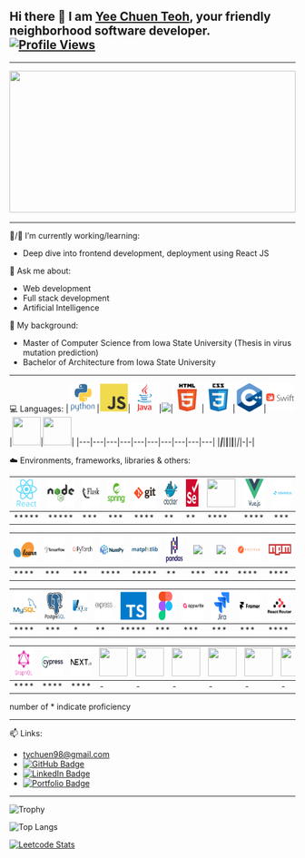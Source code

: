 ## Hi there 👋 I am [Yee Chuen Teoh](https://yeechuensite.web.app/), your friendly neighborhood software developer.    [![Profile Views](https://komarev.com/ghpvc/?username=YeeChuen&style=flat-square&color=brightgreen)](https://github.com/YeeChuen)
---

<img src="https://github.com/YeeChuen/YeeChuen/blob/main/assets/code_name.gif" width="100%" height="250"/>

___

🔭/🌱 I’m currently working/learning:
- Deep dive into frontend development, deployment using React JS

💬 Ask me about:
- Web development
- Full stack development
- Artificial Intelligence

🏫 My background:
- Master of Computer Science from Iowa State University (Thesis in virus mutation prediction)
- Bachelor of Architecture from Iowa State University

___

💻 Languages:
|<img src="https://github.com/devicons/devicon/blob/master/icons/python/python-original-wordmark.svg" width="50" height="50"/>|<img src="https://github.com/devicons/devicon/blob/master/icons/javascript/javascript-original.svg" width="50" height="50"/>|<img src="https://github.com/devicons/devicon/blob/master/icons/java/java-original-wordmark.svg" width="50" height="50"/>|<img src="https://upload.wikimedia.org/wikipedia/commons/8/87/Sql_data_base_with_logo.png?20210130181641" width="50"/>|<img src="https://github.com/devicons/devicon/blob/master/icons/html5/html5-original-wordmark.svg" width="50" height="50"/>|<img src="https://github.com/devicons/devicon/blob/master/icons/css3/css3-original-wordmark.svg" width="50" height="50"/>|<img src="https://github.com/devicons/devicon/blob/master/icons/cplusplus/cplusplus-original.svg" width="50"/>|<img src="https://github.com/devicons/devicon/blob/master/icons/swift/swift-original-wordmark.svg" width="50" height="50"/>|<img src="https://t4.ftcdn.net/jpg/04/72/65/73/360_F_472657366_6kV9ztFQ3OkIuBCkjjL8qPmqnuagktXU.jpg" width="50" height="50"/>|<img src="https://t4.ftcdn.net/jpg/04/72/65/73/360_F_472657366_6kV9ztFQ3OkIuBCkjjL8qPmqnuagktXU.jpg" width="50" height="50"/>|
|---|---|---|---|---|---|---|---|---|---|
|*****|*****|****|****|****|****|*|*|-|-|

☁️ Environments, frameworks, libraries & others:

|<img src="https://github.com/devicons/devicon/blob/master/icons/react/react-original-wordmark.svg" width="50" height="50"/>|<img src="https://github.com/devicons/devicon/blob/master/icons/nodejs/nodejs-original-wordmark.svg" width="50" height="50"/>|<img src="https://github.com/devicons/devicon/blob/master/icons/flask/flask-original-wordmark.svg" width="50" height="50"/>|<img src="https://github.com/devicons/devicon/blob/master/icons/spring/spring-original-wordmark.svg" width="50" height="50"/>|<img src="https://github.com/devicons/devicon/blob/master/icons/git/git-original-wordmark.svg" width="50" height="50"/>|<img src="https://github.com/devicons/devicon/blob/master/icons/docker/docker-original-wordmark.svg" width="50" height="50"/>|<img src="https://github.com/devicons/devicon/blob/master/icons/selenium/selenium-original.svg" width="50" height="50"/>|<img src="https://pypi-camo.freetls.fastly.net/c034579404e8ff6c46e52bef00a81315fba873a8/687474703a2f2f646f63732e707974686f6e2d72657175657374732e6f72672f656e2f6d61737465722f5f7374617469632f72657175657374732d736964656261722e706e67" height="50"  width="50"/>|<img src="https://github.com/devicons/devicon/blob/master/icons/vuejs/vuejs-original-wordmark.svg" width="50" height="50"/>|<img src="https://github.com/devicons/devicon/blob/master/icons/tailwindcss/tailwindcss-plain-wordmark.svg" width="50" height="50"/>|
|---|---|---|---|---|---|---|---|---|---|
|*****|*****|***|***|****|**|**|****|****|***|


|<img src="https://github.com/devicons/devicon/blob/master/icons/scikitlearn/scikitlearn-original.svg" width="50" height="50"/>|<img src="https://github.com/devicons/devicon/blob/master/icons/tensorflow/tensorflow-line-wordmark.svg" width="50" height="50"/>|<img src="https://github.com/devicons/devicon/blob/master/icons/pytorch/pytorch-original-wordmark.svg" width="50" height="50"/>|<img src="https://github.com/devicons/devicon/blob/master/icons/numpy/numpy-original-wordmark.svg" width="50" height="50"/>|<img src="https://github.com/devicons/devicon/blob/master/icons/matplotlib/matplotlib-original-wordmark.svg" width="50" height="50"/>|<img src="https://github.com/devicons/devicon/blob/master/icons/pandas/pandas-original-wordmark.svg" width="50" height="50"/>|<img src="https://upload.wikimedia.org/wikipedia/commons/thumb/1/13/Biopython_logo.png/500px-Biopython_logo.png" width="50"/>|<img src="https://www.azoai.com/images/equipments/ImageForEquipment_519_16957228613756657.png" width="50"/>|<img src="https://github.com/devicons/devicon/blob/master/icons/postman/postman-original-wordmark.svg" width="50" height="50"/>|<img src="https://github.com/devicons/devicon/blob/master/icons/npm/npm-original-wordmark.svg" width="50" height="50"/>|
|---|---|---|---|---|---|---|---|---|---|
|****|***|***|****|*****|**|***|***|****|****|

|<img src="https://github.com/devicons/devicon/blob/master/icons/mysql/mysql-original-wordmark.svg" width="50" height="50"/>|<img src="https://github.com/devicons/devicon/blob/master/icons/postgresql/postgresql-original-wordmark.svg" width="50" height="50"/>|<img src="https://github.com/devicons/devicon/blob/master/icons/sqlite/sqlite-original-wordmark.svg" width="50" height="50"/>|<img src="https://github.com/devicons/devicon/blob/master/icons/express/express-original-wordmark.svg" width="50" height="50"/>|<img src="https://github.com/devicons/devicon/blob/master/icons/typescript/typescript-original.svg" width="50" height="50"/>|<img src="https://github.com/devicons/devicon/blob/master/icons/figma/figma-original.svg" width="50" height="50"/>|<img src="https://github.com/devicons/devicon/blob/master/icons/appwrite/appwrite-original-wordmark.svg" width="50" height="50"/>|<img src="https://github.com/devicons/devicon/blob/master/icons/jira/jira-original-wordmark.svg" width="50" height="50"/>|<img src="https://github.com/devicons/devicon/blob/master/icons/framermotion/framermotion-original-wordmark.svg" width="50" height="50"/>|<img src="https://github.com/devicons/devicon/blob/master/icons/reactrouter/reactrouter-original-wordmark.svg" width="50" height="50"/>|
|---|---|---|---|---|---|---|---|---|---|
|****|***|*|**|*****|***|***|***|***|****|


|<img src="https://github.com/devicons/devicon/blob/master/icons/graphql/graphql-plain-wordmark.svg" width="50" height="50"/>|<img src="https://github.com/devicons/devicon/blob/master/icons/cypressio/cypressio-original-wordmark.svg" width="50" height="50"/>|<img src="https://github.com/devicons/devicon/blob/master/icons/nextjs/nextjs-original-wordmark.svg" width="50" height="50"/>|<img src="https://t4.ftcdn.net/jpg/04/72/65/73/360_F_472657366_6kV9ztFQ3OkIuBCkjjL8qPmqnuagktXU.jpg" width="50" height="50"/>|<img src="https://t4.ftcdn.net/jpg/04/72/65/73/360_F_472657366_6kV9ztFQ3OkIuBCkjjL8qPmqnuagktXU.jpg" width="50" height="50"/>|<img src="https://t4.ftcdn.net/jpg/04/72/65/73/360_F_472657366_6kV9ztFQ3OkIuBCkjjL8qPmqnuagktXU.jpg" width="50" height="50"/>|<img src="https://t4.ftcdn.net/jpg/04/72/65/73/360_F_472657366_6kV9ztFQ3OkIuBCkjjL8qPmqnuagktXU.jpg" width="50" height="50"/>|<img src="https://t4.ftcdn.net/jpg/04/72/65/73/360_F_472657366_6kV9ztFQ3OkIuBCkjjL8qPmqnuagktXU.jpg" width="50" height="50"/>|<img src="https://t4.ftcdn.net/jpg/04/72/65/73/360_F_472657366_6kV9ztFQ3OkIuBCkjjL8qPmqnuagktXU.jpg" width="50" height="50"/>|<img src="https://t4.ftcdn.net/jpg/04/72/65/73/360_F_472657366_6kV9ztFQ3OkIuBCkjjL8qPmqnuagktXU.jpg" width="50" height="50"/>|
|---|---|---|---|---|---|---|---|---|---|
|****|****|****|-|-|-|-|-|-|-|

number of * indicate proficiency

___

📫 Links:
- tychuen98@gmail.com
- [![GitHub Badge](https://img.shields.io/badge/Github-black?style=flat-square&logo=github&logoColor=white)](https://github.com/YeeChuen)
- [![LinkedIn Badge](https://img.shields.io/badge/LinkedIn-blue?style=flat-square&logo=linkedin&logoColor=white)](https://www.linkedin.com/in/yeechuenteoh)
- [![Portfolio Badge](https://img.shields.io/badge/Portfolio-red?style=flat-square)](https://yeechuensite.web.app/)

<!--
**YeeChuen/YeeChuen** is a ✨ _special_ ✨ repository because its `README.md` (this file) appears on your GitHub profile.

Here are some ideas to get you started:

- 🔭 I’m currently working on ...
- 🌱 I’m currently learning ...
- 👯 I’m looking to collaborate on ...
- 🤔 I’m looking for help with ...
- 💬 Ask me about ...
- 📫 How to reach me: ...
- 😄 Pronouns: ...
- ⚡ Fun fact: ...
-->

___

![Trophy](https://github-profile-trophy.vercel.app/?username=YeeChuen&title=Stars,Followers,Commits,Repositories,MultipleLang,PullRequest,Experience)

![Top Langs](https://github-readme-stats.vercel.app/api/top-langs/?username=YeeChuen&layout=compact)

[![Leetcode Stats](https://leetcard.jacoblin.cool/YeeChuen?theme=light,unicorn)](https://leetcode.com/u/YeeChuen/)
